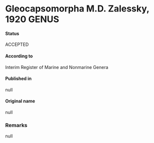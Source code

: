 Gleocapsomorpha M.D. Zalessky, 1920 GENUS
=======

#### Status
ACCEPTED

#### According to
Interim Register of Marine and Nonmarine Genera

#### Published in
null

#### Original name
null

### Remarks
null